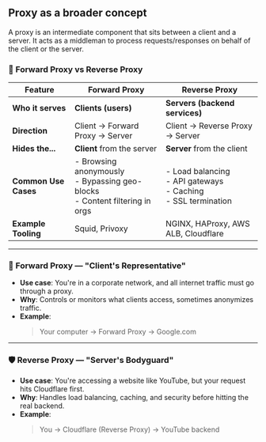 ## Proxy as a broader concept

A proxy is an intermediate component that sits between a client and a server. It acts as a middleman to process requests/responses on behalf of the client or the server.

### 🔁 Forward Proxy vs Reverse Proxy

| Feature              | **Forward Proxy**                            | **Reverse Proxy**                              |
|----------------------|-----------------------------------------------|-------------------------------------------------|
| **Who it serves**     | **Clients (users)**                          | **Servers (backend services)**                  |
| **Direction**         | Client → Forward Proxy → Server             | Client → Reverse Proxy → Server                |
| **Hides the...**      | **Client** from the server                   | **Server** from the client                      |
| **Common Use Cases**  | - Browsing anonymously <br> - Bypassing geo-blocks <br> - Content filtering in orgs | - Load balancing <br> - API gateways <br> - Caching <br> - SSL termination |
| **Example Tooling**   | Squid, Privoxy                                | NGINX, HAProxy, AWS ALB, Cloudflare             |

---

### 🧭 Forward Proxy — "Client's Representative"

- **Use case**: You're in a corporate network, and all internet traffic must go through a proxy.
- **Why**: Controls or monitors what clients access, sometimes anonymizes traffic.
- **Example**:
    > Your computer → Forward Proxy → Google.com

---

### 🛡️ Reverse Proxy — "Server's Bodyguard"

- **Use case**: You're accessing a website like YouTube, but your request hits Cloudflare first.
- **Why**: Handles load balancing, caching, and security before hitting the real backend.
- **Example**:
    > You → Cloudflare (Reverse Proxy) → YouTube backend

